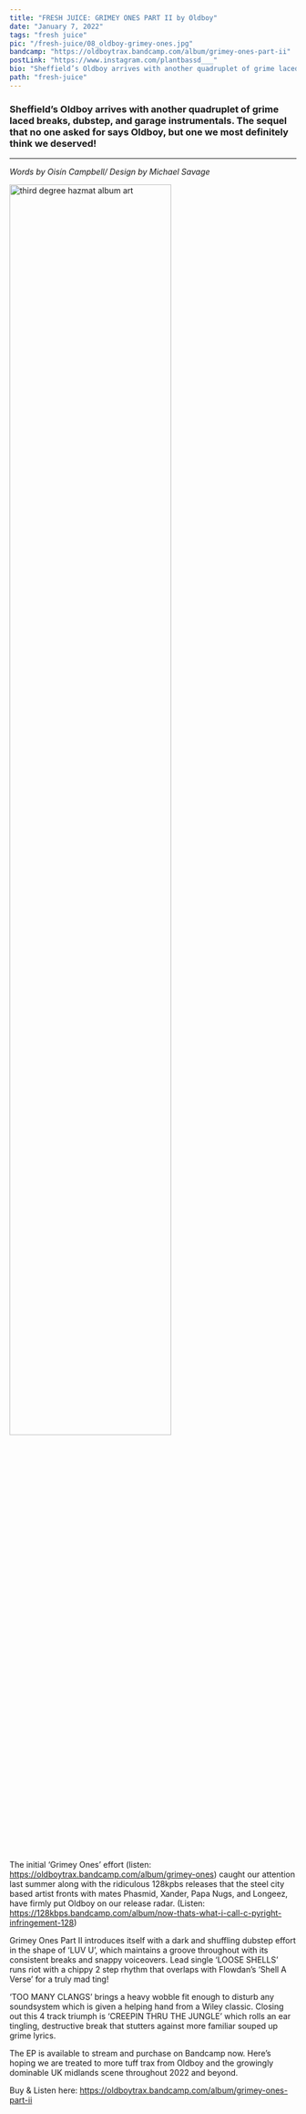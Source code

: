 ```yaml
---
title: "FRESH JUICE: GRIMEY ONES PART II by Oldboy"
date: "January 7, 2022"
tags: "fresh juice"
pic: "/fresh-juice/08_oldboy-grimey-ones.jpg"
bandcamp: "https://oldboytrax.bandcamp.com/album/grimey-ones-part-ii"
postLink: "https://www.instagram.com/plantbassd___"
bio: "Sheffield’s Oldboy arrives with another quadruplet of grime laced breaks, dubstep, and garage instrumentals..."
path: "fresh-juice"
---
```


### Sheffield’s Oldboy arrives with another quadruplet of grime laced breaks, dubstep, and garage instrumentals. The sequel that no one asked for says Oldboy, but one we most definitely think we deserved!

<hr>

_Words by Oisín Campbell/ Design by Michael Savage_

<img src="/fresh-juice/08_oldboy.jpg" alt="third degree hazmat album art" width="75%" />

The initial ‘Grimey Ones’ effort (listen: https://oldboytrax.bandcamp.com/album/grimey-ones) caught our attention last summer along with the ridiculous 128kpbs releases that the steel city based artist fronts with mates Phasmid, Xander, Papa Nugs, and Longeez, have firmly put Oldboy on our release radar.
(Listen: https://128kbps.bandcamp.com/album/now-thats-what-i-call-c-pyright-infringement-128)

Grimey Ones Part II introduces itself with a dark and shuffling dubstep effort in the shape of ‘LUV U’, which maintains a groove throughout with its consistent breaks and snappy voiceovers. Lead single ‘LOOSE SHELLS’ runs riot with a chippy 2 step rhythm that overlaps with Flowdan’s ‘Shell A Verse’ for a truly mad ting!

‘TOO MANY CLANGS’ brings a heavy wobble fit enough to disturb any soundsystem which is given a helping hand from a Wiley classic. Closing out this 4 track triumph is ‘CREEPIN THRU THE JUNGLE’ which rolls an ear tingling, destructive break that stutters against more familiar souped up grime lyrics.

The EP is available to stream and purchase on Bandcamp now. Here’s hoping we are treated to more tuff trax from Oldboy and the growingly dominable UK midlands scene throughout 2022 and beyond.

Buy & Listen here: https://oldboytrax.bandcamp.com/album/grimey-ones-part-ii
